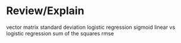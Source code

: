 # Review/Explain

vector
matrix
standard deviation
logistic regression
sigmoid
linear vs logistic regression
sum of the squares
rmse